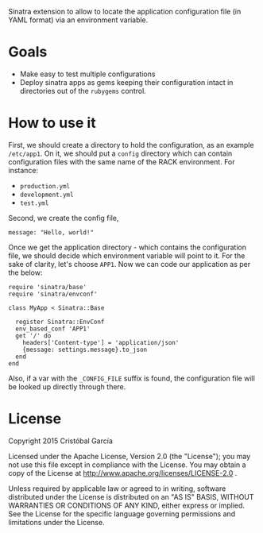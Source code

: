 Sinatra extension to allow to locate the application configuration file (in YAML format) via an
environment variable. 

# Goals

* Make easy to test multiple configurations
* Deploy sinatra apps as gems keeping their configuration intact in directories out of the 
  `rubygems` control.

# How to use it

First, we should create a directory to hold the configuration, as an example `/etc/app1`. On it, we should put
a `config` directory which can contain configuration files with the same name of the RACK environment. For instance:

  * `production.yml`
  * `development.yml`
  * `test.yml`

Second, we create the config file, 

    message: "Hello, world!"

Once we get the application directory - which contains the configuration file, 
we should decide which environment variable will point to it. For the sake of clarity, let's choose 
`APP1`. Now we can code our application as per the below:


    require 'sinatra/base'
    require 'sinatra/envconf'
    
    class MyApp < Sinatra::Base

      register Sinatra::EnvConf
      env_based_conf 'APP1'
      get '/' do
        headers['Content-type'] = 'application/json'
        {message: settings.message}.to_json
      end
    end

Also, if a var with the `_CONFIG_FILE` suffix is found, the configuration file will be looked up
directly through there.

# License

Copyright 2015 Crist&oacute;bal Garc&iacute;a

Licensed under the Apache License, Version 2.0 (the "License");
you may not use this file except in compliance with the License.
You may obtain a copy of the License at http://www.apache.org/licenses/LICENSE-2.0 .

Unless required by applicable law or agreed to in writing, software
distributed under the License is distributed on an "AS IS" BASIS,
WITHOUT WARRANTIES OR CONDITIONS OF ANY KIND, either express or implied.
See the License for the specific language governing permissions and
limitations under the License.
